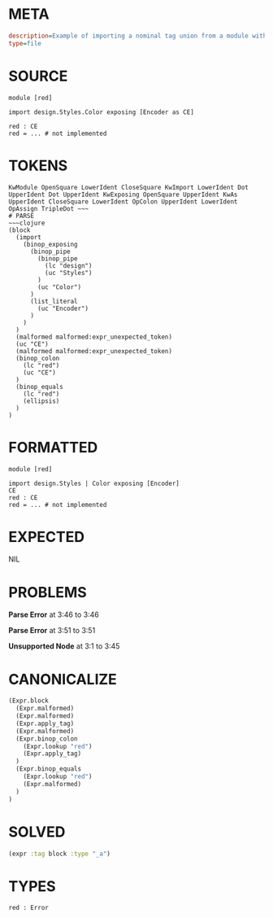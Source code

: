 # META
~~~ini
description=Example of importing a nominal tag union from a module within a package, and renaming it using `as`
type=file
~~~
# SOURCE
~~~roc
module [red]

import design.Styles.Color exposing [Encoder as CE]

red : CE
red = ... # not implemented
~~~
# TOKENS
~~~text
KwModule OpenSquare LowerIdent CloseSquare KwImport LowerIdent Dot UpperIdent Dot UpperIdent KwExposing OpenSquare UpperIdent KwAs UpperIdent CloseSquare LowerIdent OpColon UpperIdent LowerIdent OpAssign TripleDot ~~~
# PARSE
~~~clojure
(block
  (import
    (binop_exposing
      (binop_pipe
        (binop_pipe
          (lc "design")
          (uc "Styles")
        )
        (uc "Color")
      )
      (list_literal
        (uc "Encoder")
      )
    )
  )
  (malformed malformed:expr_unexpected_token)
  (uc "CE")
  (malformed malformed:expr_unexpected_token)
  (binop_colon
    (lc "red")
    (uc "CE")
  )
  (binop_equals
    (lc "red")
    (ellipsis)
  )
)
~~~
# FORMATTED
~~~roc
module [red]

import design.Styles | Color exposing [Encoder]
CE
red : CE
red = ... # not implemented
~~~
# EXPECTED
NIL
# PROBLEMS
**Parse Error**
at 3:46 to 3:46

**Parse Error**
at 3:51 to 3:51

**Unsupported Node**
at 3:1 to 3:45

# CANONICALIZE
~~~clojure
(Expr.block
  (Expr.malformed)
  (Expr.malformed)
  (Expr.apply_tag)
  (Expr.malformed)
  (Expr.binop_colon
    (Expr.lookup "red")
    (Expr.apply_tag)
  )
  (Expr.binop_equals
    (Expr.lookup "red")
    (Expr.malformed)
  )
)
~~~
# SOLVED
~~~clojure
(expr :tag block :type "_a")
~~~
# TYPES
~~~roc
red : Error
~~~
